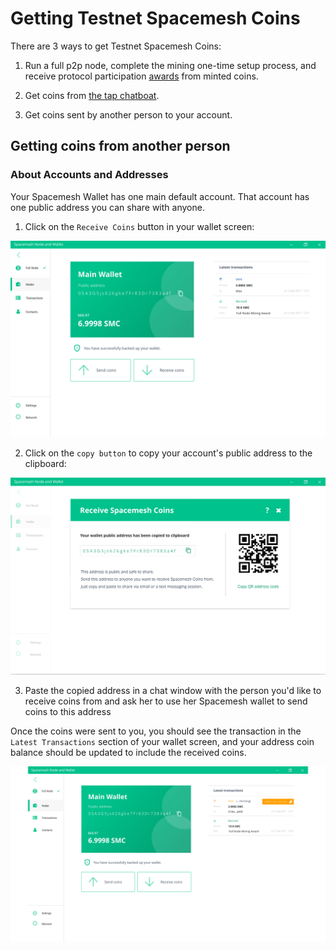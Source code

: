 # Getting Testnet Spacemesh Coins

There are 3 ways to get Testnet Spacemesh Coins:

1. Run a full p2p node, complete the mining one-time setup process, and receive protocol participation [awards](awards.md) from minted coins.

2. Get coins from [the tap chatboat](tap.md).

3. Get coins sent by another person to your account.

## Getting coins from another person

### About Accounts and Addresses
Your Spacemesh Wallet has one main default account. That account has one public address you can share with anyone.

1. Click on the `Receive Coins` button in your wallet screen:

![](images/main_wallet_2.png)

2. Click on the `copy button` to copy your account's public address to the clipboard:

![](images/get_smc.png)

3. Paste the copied address in a chat window with the person you'd like to receive coins from and ask her to use her Spacemesh wallet to send coins to this address

Once the coins were sent to you, you should see the transaction in the `Latest Transactions` section of your wallet screen, and your address coin balance should be updated to include the received coins.

![](images/main_wallet.png)
